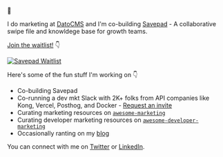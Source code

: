 👋

I do marketing at [DatoCMS](https://datocms.com) and I'm co-building [Savepad](https://savepad.app) - A collaborative swipe file and knowldege base for growth teams.

[Join the waitlist!](https://savepad.app) 👇

[<img alt="Savepad Waitlist" src="https://pbs.twimg.com/profile_banners/1618650023075397636/1715282839/1500x500" />](https://savepad.app)

Here's some of the fun stuff I'm working on 👇

- Co-building Savepad
- Co-running a dev mkt Slack with 2K+ folks from API companies like Kong, Vercel, Posthog, and Docker - [Request an invite](https://marketingto.dev)
- Curating marketing resources on [`awesome-marketing`](https://github.com/ronakganatra/awesome-marketing)
- Curating developer marketing resources on [`awesome-developer-marketing`](https://github.com/ronakganatra/awesome-developer-marketing)
- Occasionally ranting on my [blog](https://ronakganatra.com)

You can connect with me on [Twitter](https://twitter.com/gunnyganatra) or [LinkedIn](https://linkedin.com/in/ronakganatra).
